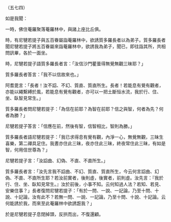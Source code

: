 （五七四）

如是我聞：

一時，佛住菴羅聚落菴羅林中，與諸上座比丘俱。

時，有尼犍若提子與五百眷屬詣菴羅林中，欲誘質多羅長者以為弟子。質多羅長者聞尼犍若提子將五百眷屬來詣菴羅林中，欲誘我為弟子，聞已，即往詣其所，共相問訊畢，各於一面坐。

時，尼犍若提子語質多羅長者言：「汝信沙門瞿曇得無覺無觀三昧耶？」

質多羅長者答言：「我不以信故來也。」

阿耆毘言：「長者！汝不諂、不幻、質直、質直所生。長者！若能息有覺有觀者，亦能以繩繫縛於風，若能息有覺有觀者，亦可以一把土斷恒水流，我於行、住、坐、臥智見常生。」

質多羅長者問尼犍若提子：「為信在前耶？為智在前耶？信之與智，何者為先？何者為勝？」

尼犍若提子答言：「信應在前，然後有智，信智相比，智則為勝。」

質多羅長者語尼犍若提子：「我已求得息有覺有觀，內淨一心，無覺無觀，三昧生喜樂，第二禪具足住。我晝亦住此三昧，夜亦住此三昧，終夜常住此三昧，有如是智，何用信世尊為？」

尼犍若提子言：「汝諂曲、幻偽、不直、不直所生。」

質多羅長者言：「汝先言我不諂曲、不幻、質直、質直所生，今云何言諂曲、幻偽、不直、不直所生耶？若汝前實者，後則虛，後實者，前則虛。汝先言：『我於行、住、坐、臥知見常生。』汝於前後，小事不知。云何知過人法？若知、若見、安樂住事？」長者復問尼犍若提子：「有於一問、一說、一記論，乃至十問、十說、十記論，汝有此不？若無一問、一說、一記論，乃至十問、十說、十記論。云何能誘於我，而來至此菴羅林中欲誘誑我？」

於是尼犍若提子息閉掉頭，反拱而出，不復還顧。






